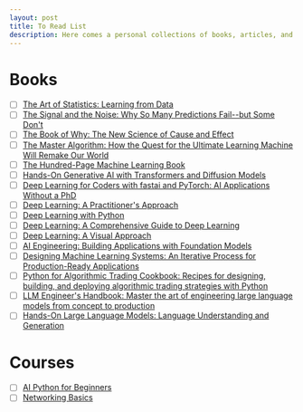 ```yaml
---
layout: post
title: To Read List
description: Here comes a personal collections of books, articles, and videos that I want to read.
---
```


# Books
- [ ] [The Art of Statistics: Learning from Data](https://www.amazon.com/Art-Statistics-Learning-From-Data/dp/1541618513)
- [ ] [The Signal and the Noise: Why So Many Predictions Fail--but Some Don't](https://www.amazon.com/Signal-Noise-Many-Predictions-Fail--/dp/0143125087)
- [ ] [The Book of Why: The New Science of Cause and Effect](https://www.amazon.com/Book-Why-Science-Cause-Effect/dp/046509760X)
- [ ] [The Master Algorithm: How the Quest for the Ultimate Learning Machine Will Remake Our World](https://www.amazon.com/Master-Algorithm-Ultimate-Learning-Machine/dp/0465065708)
- [ ] [The Hundred-Page Machine Learning Book](https://www.amazon.com/Hundred-Page-Machine-Learning-Book/dp/199957950X)
- [ ] [Hands-On Generative AI with Transformers and Diffusion Models](https://www.amazon.com/Hands-Generative-Transformers-Diffusion-Models/dp/1098149246/ref=tmm_pap_swatch_0?_encoding=UTF8&qid=&sr=)
- [ ] [Deep Learning for Coders with fastai and PyTorch: AI Applications Without a PhD](https://www.amazon.com/Deep-Learning-Coders-fastai-PyTorch/dp/1492045527)
- [ ] [Deep Learning: A Practitioner's Approach](https://www.amazon.com/Deep-Learning-Practitioners-Josh-Patterson/dp/1491914254)
- [ ] [Deep Learning with Python](https://www.amazon.com/Deep-Learning-Python-Francois-Chollet/dp/1617294438)
- [ ] [Deep Learning: A Comprehensive Guide to Deep Learning](https://www.amazon.com/Deep-Learning-Comprehensive-Guide-Deep/dp/109811578X)
- [ ] [Deep Learning: A Visual Approach](https://www.amazon.com/Deep-Learning-Visual-Approach/dp/109811578X)
- [ ] [AI Engineering: Building Applications with Foundation Models](https://www.amazon.com/AI-Engineering-Building-Applications-Foundation/dp/149208939X)
- [ ] [Designing Machine Learning Systems: An Iterative Process for Production-Ready Applications](https://www.amazon.com/Designing-Machine-Learning-Systems-Production-Ready/dp/1492045101)
- [ ] [Python for Algorithmic Trading Cookbook: Recipes for designing, building, and deploying algorithmic trading strategies with Python](https://www.amazon.com/Python-Algorithmic-Trading-Cookbook-deploying/dp/1801078569)
- [ ] [LLM Engineer's Handbook: Master the art of engineering large language models from concept to production](https://www.amazon.com/LLM-Engineers-Handbook-engineering-production/dp/1801078569)
- [ ] [Hands-On Large Language Models: Language Understanding and Generation](https://www.amazon.com/Hands-Large-Language-Models-Understanding/dp/1801078569)

# Courses 
- [ ] [AI Python for Beginners](https://www.deeplearning.ai/short-courses/ai-python-for-beginners/)
- [ ] [Networking Basics](https://www.netacad.com/launch?id=f393c38f-b410-4d2b-8275-70e144273519&tab=curriculum&view=ae8638aa-428f-5d03-b275-742d5f1b805c)